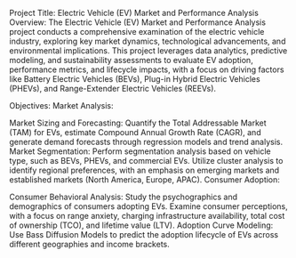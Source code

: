 
Project Title: Electric Vehicle (EV) Market and Performance Analysis
Overview:
The Electric Vehicle (EV) Market and Performance Analysis project conducts a comprehensive examination of the electric vehicle industry, exploring key market dynamics, technological advancements, and environmental implications. This project leverages data analytics, predictive modeling, and sustainability assessments to evaluate EV adoption, performance metrics, and lifecycle impacts, with a focus on driving factors like Battery Electric Vehicles (BEVs), Plug-in Hybrid Electric Vehicles (PHEVs), and Range-Extender Electric Vehicles (REEVs).

Objectives:
Market Analysis:

Market Sizing and Forecasting: Quantify the Total Addressable Market (TAM) for EVs, estimate Compound Annual Growth Rate (CAGR), and generate demand forecasts through regression models and trend analysis.
Market Segmentation: Perform segmentation analysis based on vehicle type, such as BEVs, PHEVs, and commercial EVs. Utilize cluster analysis to identify regional preferences, with an emphasis on emerging markets and established markets (North America, Europe, APAC).
Consumer Adoption:

Consumer Behavioral Analysis: Study the psychographics and demographics of consumers adopting EVs. Examine consumer perceptions, with a focus on range anxiety, charging infrastructure availability, total cost of ownership (TCO), and lifetime value (LTV).
Adoption Curve Modeling: Use Bass Diffusion Models to predict the adoption lifecycle of EVs across different geographies and income brackets.
